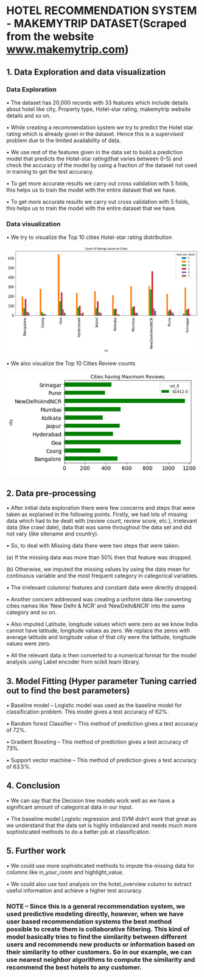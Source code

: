 # HOTEL RECOMMENDATION SYSTEM - MAKEMYTRIP DATASET(Scraped from the website www.makemytrip.com) 
 
## 1.	Data Exploration and data visualization

### Data Exploration

•	The dataset has 20,000 records with 33 features which include details about hotel like city, Property type, Hotel-star rating, makemytrip website details and so on.

•	While creating a recommendation system we try to predict the Hotel star rating which is already given in the dataset. Hence this is a supervised problem due to the limited availability of data. 

•	We use rest of the features given in the data set to build a prediction model that predicts the Hotel-star rating(that varies between 0-5) and check the accuracy of the model by using a fraction of the dataset not used in training to get the test accuracy.

•	To get more accurate results we carry out cross validation with 5 folds, this helps us to train the model with the entire dataset that we have.

•	To get more accurate results we carry out cross validation with 5 folds, this helps us to train the model with the entire dataset that we have.

### Data visualization

•	We try to visualize the Top 10 cities Hotel-star rating distribution

<img src= "image1.png">

•	We also visualize the Top 10 Cities Review counts

<img src= "image2.png">

## 2.	Data pre-processing

•	After initial data exploration there were few concerns and steps that were taken as explained in the following points. Firstly, we had lots of missing data which had to be dealt with (review count, review score, etc.), irrelevant data (like crawl date), data that was same throughout the data set and did not vary (like sitename and country).

•	So, to deal with Missing data there were two steps that were taken:

(a)	If the missing data was more than 50% then that feature was dropped.

(b)	Otherwise, we imputed the missing values by using the data mean for continuous variable and the most frequent category in categorical variables.

•	The irrelevant columns/ features and constant data were directly dropped.

•	Another concern addressed was creating a uniform data like converting cities names like ‘New Delhi & NCR’ and ‘NewDelhi&NCR’ into the same category and so on.

•	Also imputed Latitude, longitude values which were zero as we know India cannot have latitude, longitude values as zero. We replace the zeros with average latitude and longitude value of that city were the latitude, longitude values were zero.

•	All the relevant data is then converted to a numerical format for the model analysis using Label encoder from scikit learn library.

## 3.	Model Fitting (Hyper parameter Tuning carried out to find the best parameters)

•	Baseline model – Logistic model was used as the baseline model for classification problem. This model gives a test accuracy of 62%.

•	Random forest Classifier – This method of prediction gives a test accuracy of 72%.

•	Gradient Boosting – This method of prediction gives a test accuracy of 73%.

•	Support vector machine – This method of prediction gives a test accuracy of 63.5%.

## 4.	Conclusion

•	We can say that the Decision tree models work well as we have a significant amount of categorical data in our input.

•	The baseline model Logistic regression and SVM didn’t work that great as we understand that the data set is highly imbalanced and needs much more sophisticated methods to do a better job at classification.

## 5.	Further work

•	We could use more sophisticated methods to impute the missing data for columns like in_your_room and highlight_value.

•	We could also use text analysis on the hotel_overview column to extract useful information and achieve a higher test accuracy.

### NOTE – Since this is a general recommendation system, we used predictive modeling directly, however, when we have user based recommendation systems the best method possible to create them is collaborative filtering. This kind of model basically tries to find the similarity between different users and recommends new products or information based on their similarity to other customers. So in our example, we can use nearest neighbor algorithms to compute the similarity and recommend the best hotels to any customer.
